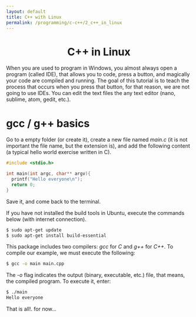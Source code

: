 ```yaml
---
layout: default
title: C++ with Linux
permalink: /programming/c-c++/2_c++_in_linux
---
```


<h1 style="text-align: center;">C++ in Linux</h1>

When you are used to program in Windows, you almost always open a program (called IDE), that allows you to code, press a button, and magically your code are compiled and running. The goal of this tutorial is to teach the process that occurs when you press that button, for that reason, we are not going to use IDEs. You can edit the text files the any text editor (nano, sublime, atom, gedit, etc.).

# gcc / g++ basics

Go to a empty folder (or create it), create a new file named *main.c* (it is not important the file name, but the extension is), and add the following content (a typical hello world exercise written in C).

``` c
#include <stdio.h>

int main(int argc, char** argv){
  printf("Hello everyone\n");
  return 0;
}
```

Save it, and come back to the terminal.

If you have not installed the build tools in Ubuntu, execute the commands below (with internet connection).

``` sh
$ sudo apt-get update
$ sudo apt-get install build-essential
```

This package includes two compilers: *gcc* for *C* and *g++* for *C++*. To compile our example, we must execute the following:

``` sh
$ gcc -o main main.cpp
```

The *-o* flag indicates the output (binary, executable, etc.) file, that means, the compiled program. To execute it, enter:

``` sh
$ ./main
Hello everyone
```

That is all!. for now...
